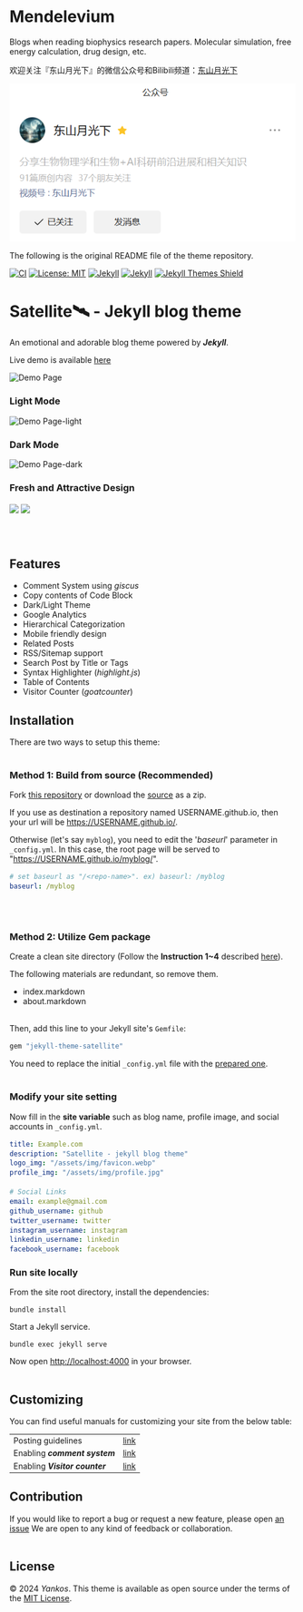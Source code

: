 # Mendelevium

Blogs when reading biophysics research papers. Molecular simulation, free energy calculation, drug design, etc.

欢迎关注『东山月光下』的微信公众号和Bilibili频道：[东山月光下](https://space.bilibili.com/441196634)

![](_data/image.png)

The following is the original README file of the theme repository.

[![CI](https://img.shields.io/badge/Github%20Pages-passing-gold.svg?logo=github)](ci)
[![License: MIT](https://img.shields.io/badge/License-MIT-orange.svg)](https://opensource.org/licenses/MIT)
[![Jekyll](https://img.shields.io/badge/jekyll-%3E%3D%204.3.2-green.svg)](https://jekyllrb.com/)
[![Jekyll](https://img.shields.io/badge/gem%20version-3.2.33-blue.svg)](gem)
<a href="https://jekyll-themes.com/byanko55/jekyll-theme-satellite">
  <img
    src="https://img.shields.io/badge/featured%20on-JT-red.svg"
    height="20"
    alt="Jekyll Themes Shield"
  />
</a>

# Satellite🛰️ - Jekyll blog theme
An emotional and adorable blog theme powered by ***Jekyll***. 

Live demo is available [here](https://byanko55.github.io)

![Demo Page](https://i.ibb.co/h1QF06V/demo.webp)

### Light Mode
![Demo Page-light](https://i.ibb.co/DtDPCpR/white.webp)

### Dark Mode
![Demo Page-dark](https://i.ibb.co/BjsrWg2/dark.webp)

### Fresh and Attractive Design
<p>
<img src="https://i.ibb.co/4NwrTyj/image-2.webp" height="400px" align="center"/>
<img src="https://i.ibb.co/WvyBzkL/Animation.gif" height="400px" align="center"/>
</p>

<br></br>

## Features

* Comment System using *giscus*
* Copy contents of Code Block
* Dark/Light Theme
* Google Analytics
* Hierarchical Categorization
* Mobile friendly design
* Related Posts
* RSS/Sitemap support
* Search Post by Title or Tags
* Syntax Highlighter (*highlight.js*)
* Table of Contents
* Visitor Counter (*goatcounter*)


## Installation

There are two ways to setup this theme:
<br></br>

### Method 1: Build from source (Recommended)
Fork [this repository](https://github.com/byanko55/jekyll-theme-satellite) or download the [source](https://github.com/byanko55/jekyll-theme-satellite/releases) as a zip. 

If you use as destination a repository named USERNAME.github.io, then your url will be https://USERNAME.github.io/.

Otherwise (let's say `myblog`), you need to edit the '*baseurl*' parameter in `_config.yml`. In this case, the root page will be served to "https://USERNAME.github.io/myblog/".

```yml
# set baseurl as "/<repo-name>". ex) baseurl: /myblog
baseurl: /myblog
```
<br></br>


### Method 2: Utilize Gem package
Create a clean site directory (Follow the **Instruction 1~4** described [here](https://jekyllrb.com/docs/)).

The following materials are redundant, so remove them.
* index.markdown
* about.markdown
<br></br>

Then, add this line to your Jekyll site's `Gemfile`:

```bash
gem "jekyll-theme-satellite"
```

You need to replace the initial `_config.yml` file with the [prepared one](https://github.com/byanko55/jekyll-theme-satellite/blob/master/docs/_config.yml).
<br></br>

### Modify your site setting

Now fill in the **site variable** such as blog name, profile image, and social accounts in `_config.yml`.

```yml
title: Example.com
description: "Satellite - jekyll blog theme"
logo_img: "/assets/img/favicon.webp"
profile_img: "/assets/img/profile.jpg"

# Social Links
email: example@gmail.com
github_username: github
twitter_username: twitter
instagram_username: instagram
linkedin_username: linkedin
facebook_username: facebook
```


### Run site locally

From the site root directory, install the dependencies:

```
bundle install
```


Start a Jekyll service.

```
bundle exec jekyll serve
```

Now open [http://localhost:4000](http://localhost:4000) in your browser.
<br></br>

## Customizing

You can find useful manuals for customizing your site from the below table:

|||
|---|---|
|Posting guidelines|[link](https://github.com/byanko55/jekyll-theme-satellite/blob/master/docs/Posting%20Guide.md)|
|Enabling ***comment system***|[link](https://github.com/byanko55/jekyll-theme-satellite/blob/master/docs/Comment%20System.md)|
|Enabling ***Visitor counter***|[link](https://github.com/byanko55/jekyll-theme-satellite/blob/master/docs/Visitor%20Counter.md)|

## Contribution
If you would like to report a bug or request a new feature, please open [an issue](https://github.com/byanko55/jekyll-theme-satellite/issues) We are open to any kind of feedback or collaboration.
<br></br>

## License
© 2024 *Yankos*. This theme is available as open source under the terms of the [MIT License](https://opensource.org/license/mit/).
